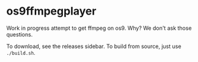 # os9ffmpegplayer

Work in progress attempt to get ffmpeg on os9. Why? We don't ask those questions.

To download, see the releases sidebar. To build from source, just use `./build.sh`.
